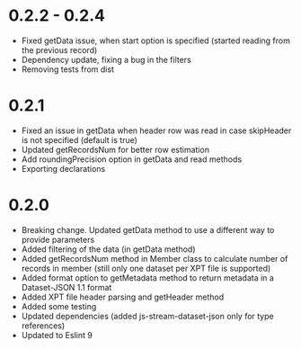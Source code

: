 # 0.2.2 - 0.2.4
- Fixed getData issue, when start option is specified (started reading from the previous record)
- Dependency update, fixing a bug in the filters
- Removing tests from dist

# 0.2.1
- Fixed an issue in getData when header row was read in case skipHeader is not specified (default is true)
- Updated getRecordsNum for better row estimation
- Add roundingPrecision option in getData and read methods
- Exporting declarations

# 0.2.0

- Breaking change. Updated getData method to use a different way to provide parameters
- Added filtering of the data (in getData method)
- Added getRecordsNum method in Member class to calculate number of records in member (still only one dataset per XPT file is supported)
- Added format option to getMetadata method to return metadata in a Dataset-JSON 1.1 format
- Added XPT file header parsing and getHeader method
- Added some testing
- Updated dependencies (added js-stream-dataset-json only for type references)
- Updated to Eslint 9